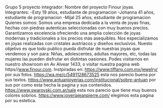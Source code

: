 Grupo 5 proyecto integrador:
Nombre del proyecto Finour joyas.
Integrantes:
-Esty 19 años, estudiante de programacion
-Johanna 41 años, estudiante de programacion 
-Mijal 25 años, estudiante de programacion 
Quienes somos:
Somos una empresa dedicada a la venta de joyas finas, hechas con piedras autenticas seleccionadas con muy buenos precios. 
Garantizamos excelencia ofreciendo una amplia colección de joyas modernas y tradicionales a los precios más asequibles.
Nos especializamos en joyas realizadas con cristales austríacos y diseños exclusivos.
Nuesto objetivo es que todo publico pueda disfrutar de nuestras joyas que vendemos y son para: Niñas, adolescentes, adultas mayores, etc, todas las mujeres las pueden disfrutar en distintas oasiones.
Podes visitarnos en nuestro showroom en Av Alvear 1433, o visitar nuestra pagina web https//www.finour.com.
Instpiradas en:
https://www.tiffany.com.mx/jewelry/ por sus fotos.
https://wa.me/c/5491128673525 esta nos parecio buena por sus textos.
https://www.antuanjoyerias.com/institucional/sobre-antuan por sus por como esta hecha la pagina y sus contenidos.
https://www.swarovski.com.ar/sale esta nos parecio que tiene muy buenos colores sobrios.
https://www.joyeriajeanpierre.com/ elegimos esta pagina por su estetica.
